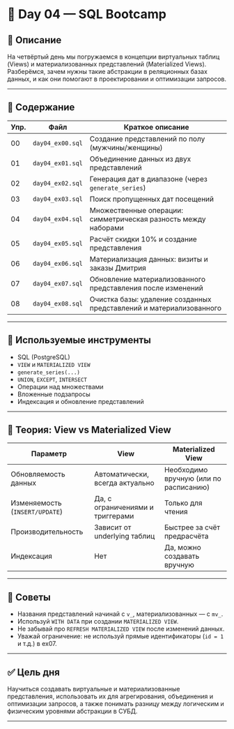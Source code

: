 # 📅 Day 04 — SQL Bootcamp

## 📌 Описание

На четвёртый день мы погружаемся в концепции виртуальных таблиц (Views) и материализованных представлений (Materialized Views). Разберёмся, зачем нужны такие абстракции в реляционных базах данных, и как они помогают в проектировании и оптимизации запросов.

---

## 📂 Содержание

| Упр. | Файл             | Краткое описание                                                       |
|------|------------------|------------------------------------------------------------------------|
| 00   | `day04_ex00.sql` | Создание представлений по полу (мужчины/женщины)                       |
| 01   | `day04_ex01.sql` | Объединение данных из двух представлений                              |
| 02   | `day04_ex02.sql` | Генерация дат в диапазоне (через `generate_series`)                   |
| 03   | `day04_ex03.sql` | Поиск пропущенных дат посещений                                       |
| 04   | `day04_ex04.sql` | Множественные операции: симметрическая разность между наборами        |
| 05   | `day04_ex05.sql` | Расчёт скидки 10% и создание представления                             |
| 06   | `day04_ex06.sql` | Материализация данных: визиты и заказы Дмитрия                        |
| 07   | `day04_ex07.sql` | Обновление материализованного представления после изменений           |
| 08   | `day04_ex08.sql` | Очистка базы: удаление созданных представлений и материализованного   |

---

## 🧰 Используемые инструменты

- SQL (PostgreSQL)
- `VIEW` и `MATERIALIZED VIEW`
- `generate_series(...)`
- `UNION`, `EXCEPT`, `INTERSECT`
- Операции над множествами
- Вложенные подзапросы
- Индексация и обновление представлений

---

## 🔎 Теория: View vs Materialized View

| Параметр                         | View                             | Materialized View                    |
|----------------------------------|----------------------------------|--------------------------------------|
| Обновляемость данных             | Автоматически, всегда актуально   | Необходимо вручную (или по расписанию) |
| Изменяемость (`INSERT/UPDATE`)  | Да, с ограничениями и триггерами | Только для чтения                    |
| Производительность               | Зависит от underlying таблиц     | Быстрее за счёт предрасчёта          |
| Индексация                       | Нет                              | Да, можно создавать вручную          |

---

## 🧠 Советы

- Названия представлений начинай с `v_`, материализованных — с `mv_`.
- Используй `WITH DATA` при создании `MATERIALIZED VIEW`.
- Не забывай про `REFRESH MATERIALIZED VIEW` после изменений данных.
- Уважай ограничение: не используй прямые идентификаторы (`id = 1` и т.д.) в ex07.

---

## ✅ Цель дня

Научиться создавать виртуальные и материализованные представления, использовать их для агрегирования, объединения и оптимизации запросов, а также понимать разницу между логическим и физическим уровнями абстракции в СУБД.

---
